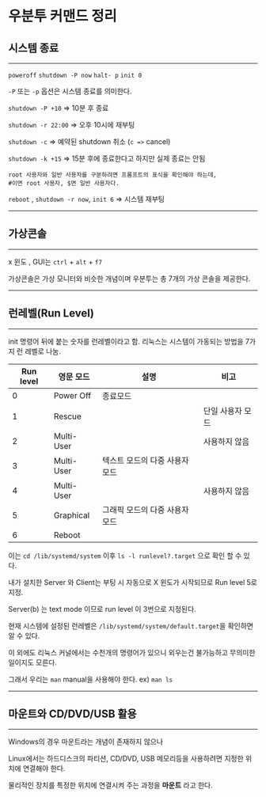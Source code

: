 # 우분투 커맨드 정리

## 시스템 종료
***
`poweroff` `shutdown -P now` `halt- p` `init 0`

`-P` 또는 `-p` 옵션은 시스템 종료를 의미한다.

`shutdown -P +10` => 10분 후 종료

`shutdown -r 22:00` => 오후 10시에 재부팅

`shutdown -c` => 예약된 shutdown 취소 (`c =>` cancel)

`shutdown -k +15` => 15분 후에 종료한다고 하지만 실제 종료는 안됨

    root 사용자와 일반 사용자를 구분하려면 프롬프트의 표식을 확인해야 하는데,
    #이면 root 사용자, $면 일반 사용자다.

`reboot` , `shutdown -r now`, `init 6` =>  시스템 재부팅

***
## 가상콘솔

***
 x 윈도 , GUI는 `ctrl` + `alt` + `f7`
 
 가상콘솔은 가상 모니터와 비슷한 개념이며 우분투는 총 7개의 가상 콘솔을 제공한다.

***
## 런레벨(Run Level)
***
 init 명령어 뒤에 붙는 숫자를 런레벨이라고 함. 리눅스는 시스템이 가동되는 방법을 7가지 런 레벨로 나눔.

| Run level | 영문 모드 | 설명 | 비고 |
| ---------  | ------------ |-----|-------|
|0|Power Off |종료모드 | |
|1|Rescue| | 단일 사용자 모드|
|2|Multi-User| | 사용하지 않음|
|3|Multi-User| 텍스트 모드의 다중 사용자 모드||
|4|Multi-User| | 사용하지 않음|
|5|Graphical|그래픽 모드의 다중 사용자 모드| |
|6|Reboot| | |

이는 `cd /lib/systemd/system` 이후 `ls -l runlevel?.target` 으로 확인 할 수 있다.

내가 설치한 Server 와 Client는 부팅 시 자동으로 X 윈도가 시작되므로 Run level 5로 지정.
 
 Server(b) 는 text mode 이므로 run level 이 3번으로 지정된다.
 
 현재 시스템에 설정된 런레벨은 `/lib/systemd/system/default.target`을 확인하면 알 수 있다.

 이 외에도 리눅스 커널에서는 수천개의 명령어가 있으니 외우는건 불가능하고 무의미한 일이지도 모른다. 
 
 그래서 우리는 `man` manual을 사용해야 한다. ex) `man ls`

***
 ## 마운트와 CD/DVD/USB 활용

 ***
 Windows의 경우 마운트라는 개념이 존재하지 않으나
 
  Linux에서는 하드디스크의 파티션, CD/DVD, USB 메모리등을 사용하려면 지정한 위치에 연결해야 한다.

  물리적인 장치를 특정한 위치에 연결시켜 주는 과정을 **마운트** 라고 한다.

